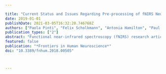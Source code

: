 ---
title: "Current Status and Issues Regarding Pre-processing of fNIRS Neuroimaging Data: An Investigation of Diverse Signal Filtering Methods Within a General Linear Model Framework"
date: 2019-01-01
publishDate: 2021-03-05T16:32:20.746768Z
authors: ["Paola Pinti", "Felix Scholkmann", "Antonia Hamilton", "Paul W. Burgess", "Ilias Tachtsidis"]
publication_types: ["2"]
abstract: "Functional near-infrared spectroscopy (fNIRS) research articles show a large heterogeneity in the analysis approaches and pre-processing procedures. Additionally, there is often a lack of a complete description of the methods applied, necessary for study replication or for results comparison. The aims of this paper were (i) to review and investigate which information is generally included in published fNIRS papers, and (ii) to define a signal pre-processing procedure to set a common ground for standardization guidelines. To this goal, we have reviewed 110 fNIRS articles published in 2016 in the field of cognitive neuroscience, and performed a simulation analysis with synthetic fNIRS data, to optimize the signal filtering step before applying the GLM method for statistical inference. Our results highlight the fact that many papers lack important information, and there is a large variability in the filtering methods used. Our simulations demonstrated that the optimal approach to remove noise and recover the hemodynamic response from fNIRS data in a GLM framework is to use a 1000th order band-pass Finite Impulse Response filter. Based on these results, we give preliminary recommendations as to the first step towards improving the analysis of fNIRS data and dissemination of the results."
featured: false
publication: "*Frontiers in Human Neuroscience*"
doi: "10.3389/fnhum.2018.00505"


---

